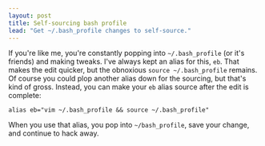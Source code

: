 ```yaml
---
layout: post
title: Self-sourcing bash profile
lead: "Get ~/.bash_profile changes to self-source."
---
```


If you're like me, you're constantly popping into `~/.bash_profile` (or it's
friends) and making tweaks. I've always kept an alias for this, `eb`. That
makes the edit quicker, but the obnoxious `source ~/.bash_profile` remains.
Of course you could plop another alias down for the sourcing, but that's kind
of gross. Instead, you can make your `eb` alias source after the edit is
complete:

    alias eb="vim ~/.bash_profile && source ~/.bash_profile"

When you use that alias, you pop into `~/bash_profile`, save your change, and
continue to hack away.
